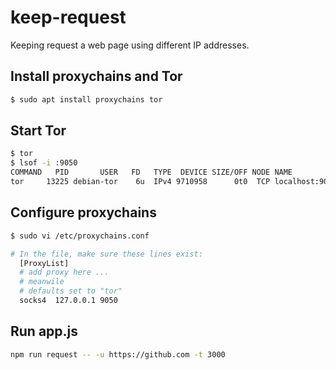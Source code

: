 # keep-request

Keeping request a web page using different IP addresses.

## Install proxychains and Tor 

```bash
$ sudo apt install proxychains tor
```

## Start Tor

```bash
$ tor
$ lsof -i :9050
COMMAND   PID       USER   FD   TYPE  DEVICE SIZE/OFF NODE NAME
tor     13225 debian-tor    6u  IPv4 9710958      0t0  TCP localhost:9050 (LISTEN)
```

## Configure proxychains

```bash
$ sudo vi /etc/proxychains.conf

# In the file, make sure these lines exist:
  [ProxyList]
  # add proxy here ...
  # meanwile
  # defaults set to "tor"
  socks4  127.0.0.1 9050
```

## Run app.js

```bash
npm run request -- -u https://github.com -t 3000
```